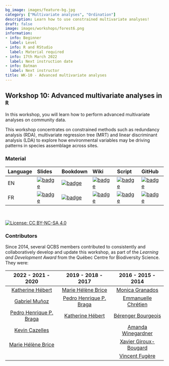 ```yaml
---
bg_image: images/feature-bg.jpg
category: ["Multivariate analyses", "Ordination"]
description: Learn how to use constrained multivariate analyses!
draft: false
image: images/workshops/forest6.png
information:
- info: Beginner
  label: Level
- info: R and RStudio
  label: Material required
- info: 17th March 2022
  label: Next instruction date
- info: Batman
  label: Next instructor
title: WK-10 - Advanced multivariate analyses
---
```


## Workshop 10: Advanced multivariate analyses in `R`

In this workshop, you will learn how to perform advanced multivariate analyses on community data. 

This workshop concentrates on constrained methods such as redundancy analysis (RDA), multivariate regression tree (MRT) and linear discriminant analysis (LDA) to explore how environmental variables may be driving patterns in species assemblage across sites.

### Material

Language | Slides | Bookdown | Wiki | Script | GitHub 
:--------|:-------|:-----|:-----|:------ |:-------
EN | [![badge](https://img.shields.io/static/v1?style=flat&label=slides&message=10&color=red&logo=html5)](https://qcbsrworkshops.github.io/workshop10/pres-en/workshop10-pres-en.html) | [![badge](https://img.shields.io/static/v1?style=flat&label=book&message=10&logo=github)](https://qcbsrworkshops.github.io/workshop10/book-en/index.html) | [![badge](https://img.shields.io/static/v1?style=flat&label=wiki&message=10&logo=wikipedia)](https://wiki.qcbs.ca/r_workshop10) | [![badge](https://img.shields.io/static/v1?style=flat&label=script&message=10&color=2a50b8&logo=r)](https://qcbsrworkshops.github.io/workshop10/book-en/workshop10-script-en.R) | [![badge](https://img.shields.io/static/v1?style=flat&label=repo&message=dev&color=6f42c1&logo=github)](https://github.com/QCBSRworkshops/workshop10) 
FR | [![badge](https://img.shields.io/static/v1?style=flat&label=diapos&message=10&color=red&logo=html5)](https://qcbsrworkshops.github.io/workshop10/pres-fr/workshop10-pres-fr.html) | [![badge](https://img.shields.io/static/v1?style=flat&label=livre&message=10&logo=github)](https://qcbsrworkshops.github.io/workshop10/book-fr/index.html) | [![badge](https://img.shields.io/static/v1?style=flat&label=wiki&message=10&logo=wikipedia)](https://wiki.qcbs.ca/r_atelier10) | [![badge](https://img.shields.io/static/v1?style=flat&label=script&message=10&color=2a50b8&logo=r)](https://qcbsrworkshops.github.io/workshop10/book-fr/workshop10-script-fr.R) | [![badge](https://img.shields.io/static/v1?style=flat&label=repo&message=dev&color=6f42c1&logo=github)](https://github.com/QCBSRworkshops/workshop10) 

<br> 

[![License: CC BY-NC-SA 4.0](https://img.shields.io/badge/License-CC%20BY--NC--SA%204.0-lightgrey.svg)](https://creativecommons.org/licenses/by-nc-sa/4.0/)


### Contributors

Since 2014, several QCBS members contributed to consistently and collaboratively develop and update this workshop, as part of the *Learning and Development Award* from the Québec Centre for Biodiversity Science. They were:

|      2022 - 2021 - 2020     |      2019 - 2018 - 2017     |      2016 - 2015 - 2014      |
|:---------------------------:|:---------------------------:|:----------------------------:|
| [Katherine Hébert]()    |     [Marie Hélène Brice]()   | [Monica Granados]() |
|  [Gabriel Muñoz]()         |   [Pedro Henrique P. Braga]()  |        [Emmanuelle Chrétien]()       |
|  [Pedro Henrique P. Braga]() | [Katherine Hébert]()                     |       [Bérenger Bourgeois]()       |
| [Kevin Cazelles]() |                             |      [Amanda Winegardner]()      |
|   [Marie Hélène Brice]()      |                             |      [Xavier Giroux-Bougard]()    |
|           |                             |       [Vincent Fugère]()    |